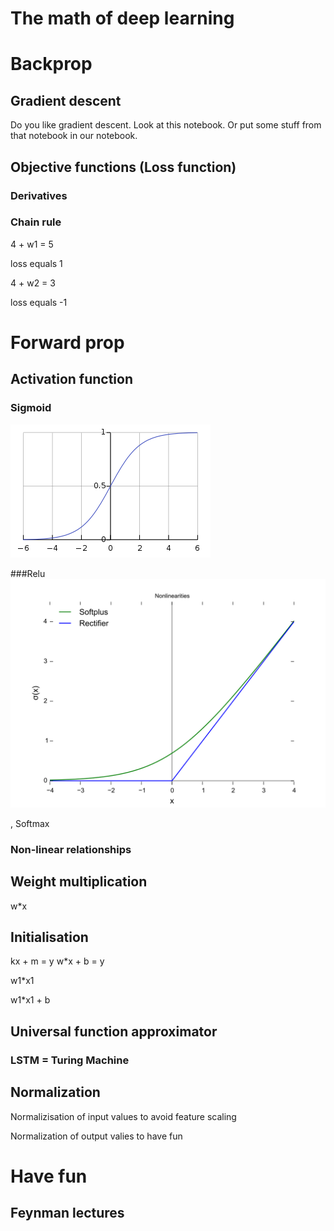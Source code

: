 # The math of deep learning

# Backprop

## Gradient descent

Do you like gradient descent. Look at this notebook.
Or put some stuff from that notebook in our notebook.

## Objective functions (Loss function)

### Derivatives

### Chain rule

4 + w1 = 5

loss equals 1

4 + w2 = 3

loss equals -1





# Forward prop

## Activation function

### Sigmoid
![title](files/sigmoid.png)

###Relu
![title](files/relu.png)

, Softmax

### Non-linear relationships


## Weight multiplication

w*x


## Initialisation

kx + m = y
w*x + b = y

w1*x1

w1*x1 + b

## Universal function approximator

### LSTM = Turing Machine


## Normalization

Normalizisation of input values to avoid feature scaling

Normalization of output valies to have fun


# Have fun

## Feynman lectures



